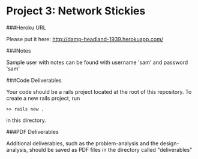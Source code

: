 Project 3: Network Stickies
==================================

###Heroku URL

Please put it here: http://damp-headland-1939.herokuapp.com/

###Notes

Sample user with notes can be found with username 'sam' and password 'sam'

###Code Deliverables

Your code should be a rails project located at the root of this repository. To
create a new rails project, run

    >> rails new .

in this directory.


###PDF Deliverables

Additional deliverables, such as the problem-analysis and the design-analysis, should
be saved as PDF files in the directory called "deliverables"

